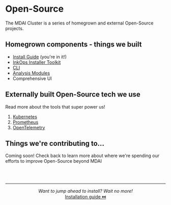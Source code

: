 # Open-Source

The MDAI Cluster is a series of homegrown and external Open-Source projects.

## Homegrown components - things we built

* [Install Guide](docs.mydecisive.ai) (you're in it!)
* [InkOps Installer Toolkit](https://github.com/DecisiveAI/mdai-inkops)
* [CLI](https://github.com/DecisiveAI/mdai-cli) 
* [Analysis Modules]()
* Comprehensive UI


## Externally built Open-Source tech we use

Read more about the tools that super power us!
1. [Kubernetes](https://kubernetes.io/)
2. [Prometheus](https://prometheus.io/)
3. [OpenTelemetry](https://opentelemetry.io/)

## Things we're contributing to...
 
Coming soon! Check back to learn more about where we're spending our efforts to improve Open-Source beyond MDAI

<br />
<br />

----

<p style="text-align: center;">
  <em>Want to jump ahead to install? Wait no more!</em><br />
  <a href="./install/installation.md">Installation guide ⏭️</a>
</p>
